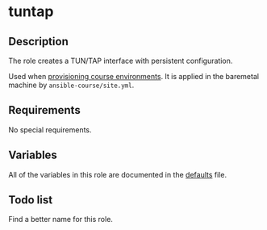 # tuntap

## Description

The role creates a TUN/TAP interface with persistent configuration.

Used when [provisioning course environments][1]. It is applied in the baremetal machine by `ansible-course/site.yml`.

## Requirements

No special requirements.

## Variables

All of the variables in this role are documented in the [defaults](defaults/main.yml) file.

## Todo list

Find a better name for this role.

[1]: https://github.com/OpenNebula/infra/wiki/Creating-course-environments
